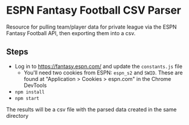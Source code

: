 # ESPN Fantasy Football CSV Parser
Resource for pulling team/player data for private league via the ESPN Fantasy Football API, then exporting them into a csv.

## Steps

 * Log in to https://fantasy.espn.com/ and update the `constants.js` file
   * You'll need two cookies from ESPN: `espn_s2` and `SWID`. These are found at "Application > Cookies > espn.com" in the Chrome DevTools
 * `npm install`
 * `npm start`

The results will be a csv file with the parsed data created in the same directory